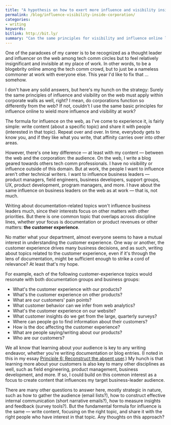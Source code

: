 ```yaml
---
title: "A hypothesis on how to exert more influence and visibility inside the corporation"
permalink: /blog/influence-visibility-inside-corporation/
categories:
- writing
keywords:
bitlink: http://bit.ly/
summary: "Can the same principles for visibility and influence online lead to visibility and influence inside corporate walls?"
---
```


One of the paradoxes of my career is to be recognized as a thought leader and influencer on the web among tech comm circles but to feel relatively insignificant and invisible at my place of work. In other words, to be a blogebrity online among the tech comm crowd, but to just be a nameless commoner at work with everyone else. This year I'd like to fix that ... somehow.

I don't have any solid answers, but here's my hunch on the strategy: Surely the same principles of influence and visibility on the web must apply within corporate walls as well, right? I mean, do corporations function so differently from the web? If not, couldn't I use the same basic principles for influence online to wield more influence and visibility at work?

The formula for influence on the web, as I've come to experience it, is fairly simple: write content (about a specific topic) and share it with people (interested in that topic). Repeat over and over. In time, everybody gets to know you, and if they like what you write, that affinity carries over into other areas.

However, there's one key difference &mdash; at least with my content &mdash; between the web and the corporation: the audience. On the web, I write a blog geared towards others tech comm professionals. I have no visibility or influence outside of this domain. But at work, the people I want to influence aren't other technical writers. I want to influence business leaders &mdash; product managers, field engineers, business developers, support groups, UX, product development, program managers, and more. I have about the same influence on business leaders on the web as at work &mdash; that is, not much.

Writing about documentation-related topics won't influence business leaders much, since their interests focus on other matters with other priorities. But there is one common topic that overlaps across discipline lines, whether your focus is documentation or product revenues or other matters: **the customer experience**.

No matter what your department, almost everyone seems to have a mutual interest in understanding the customer experience. One way or another, the customer experience drives many business decisions, and as such, writing about topics related to the customer experience, even if it's through the lens of documentation, might be sufficient enough to strike a cord of relevance? At least that's my hope.

For example, each of the following customer-experience topics would resonate with both documentation groups and business groups:

* What's the customer experience with our products?
* What's the customer experience on other products?
* What are our customers' pain points?
* What customer behavior can we infer from web analytics?
* What's the customer experience on our website?
* What customer insights do we get from the large, quarterly surveys?
* Where can people go to find information about their customers?
* How is the doc affecting the customer experience?
* What are people saying/writing about our products?
* Who are our customers?

We all know that learning about your audience is key to any writing endeavor, whether you're writing documentation or blog entries. (I noted in this in my essay [Principle 6: Reconstruct the absent user](https://idratherbewriting.com/simplifying-complexity/reconstructing-the-absent-user.html).) My hunch is that learning more about your customers is also key to many other disciplines as well, such as field engineering, product management, business development, and more. If so, I could build on this common interest as a focus to create content that influences my target business-leader audience.

There are many other questions to answer here, mostly strategic in nature, such as how to gather the audience (email lists?), how to construct effective internal communication (short narrative emails?), how to measure insights and feedback (survey tools?). But the fundamental formula for influence is the same &mdash; write content, focusing on the right topic, and share it with the right people who have interest in that topic. Any thoughts on this approach?
